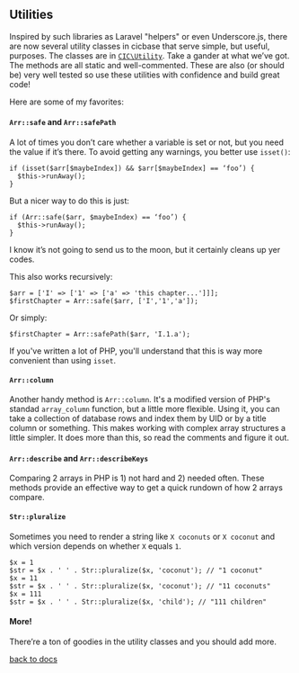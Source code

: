 ## Utilities
Inspired by such libraries as Laravel "helpers" or even Underscore.js, there are now several utility classes in cicbase that serve simple, but useful, purposes. The classes are in [`CIC\Utility`](../Classes/Utility). Take a gander at what we’ve got. The methods are all static and well-commented. These are also (or should be) very well tested so use these utilities with confidence and build great code!

Here are some of my favorites:

#### `Arr::safe` and `Arr::safePath`

A lot of times you don’t care whether a variable is set or not, but you need the value if it’s there. To avoid getting any warnings, you better use `isset()`:

```
if (isset($arr[$maybeIndex]) && $arr[$maybeIndex] == ‘foo’) {
  $this->runAway();
}
```

But a nicer way to do this is just:

```
if (Arr::safe($arr, $maybeIndex) == ‘foo’) {
  $this->runAway();
}
```

I know it’s not going to send us to the moon, but it certainly cleans up yer codes.

This also works recursively:

```
$arr = ['I' => ['1' => ['a' => 'this chapter...']]];
$firstChapter = Arr::safe($arr, ['I','1','a']);
```

Or simply:

```
$firstChapter = Arr::safePath($arr, 'I.1.a');
```

If you've written a lot of PHP, you'll understand that this is way more convenient than using `isset`. 

#### `Arr::column`

Another handy method is `Arr::column`. It's a modified version of PHP's standad `array_column` function, but a little more flexible. Using it, you can take a collection of database rows and index them by UID or by a title column or something. This makes working with complex array structures a little simpler. It does more than this, so read the comments and figure it out.

#### `Arr::describe` and `Arr::describeKeys`

Comparing 2 arrays in PHP is 1) not hard and 2) needed often. These methods provide an effective way to get a quick rundown of how 2 arrays compare. 

#### `Str::pluralize`

Sometimes you need to render a string like `X coconuts` or `X coconut` and which version depends on whether `X` equals `1`. 

```
$x = 1
$str = $x . ' ' . Str::pluralize($x, 'coconut'); // "1 coconut"
$x = 11
$str = $x . ' ' . Str::pluralize($x, 'coconut'); // "11 coconuts"
$x = 111
$str = $x . ' ' . Str::pluralize($x, 'child'); // "111 children"
```

#### More!

There’re a ton of goodies in the utility classes and you should add more. 

[back to docs](.)